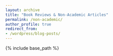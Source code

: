 ```yaml
---
layout: archive
title: "Book Reviews & Non-Academic Articles"
permalink: /non-academic/
author_profile: true
redirect_from:
- /wordpress/blog-posts/
---
```

{% include base_path %}
